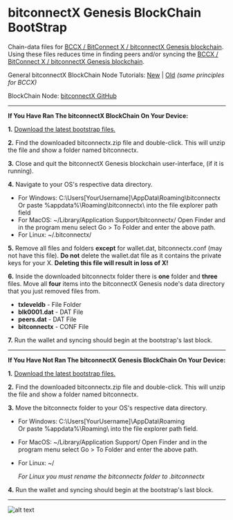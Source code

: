 # bitconnectX Genesis BlockChain BootStrap

Chain-data files for [BCCX / BitConnect X / bitconnectX Genesis blockchain](https://chainz.cryptoid.info/bccx/ "BCCX BlockChain"). Using these files reduces time in finding peers and/or syncing the [BCCX / BitConnect X / bitconnectX Genesis blockchain](https://chainz.cryptoid.info/bccx/ "BCCX BlockChain").

General bitconnectX BlockChain Node Tutorials: [New](https://youtu.be/RTieeNXGNrE "New Wallet Tutorial") | [Old](https://youtu.be/OFPNmYAQYdw "Old Wallet Tutorial") *(same principles for BCCX)*

BlockChain Node: [bitconnectX GitHub](https://github.com/bitconnectcoin/bitconnectx/tree/master/wallet "bitconnectX GitHub")

---

**If You Have Ran The bitconnectX BlockChain On Your Device:**

**1.** [Download the latest bootstrap files.](https://github.com/bitconnectXcore/bitconnectX-Genesis-blockchain-bootstrap/releases "The Latest BCCX Bootstrap Files Release")

**2.** Find the downloaded bitconnectx.zip file and double-click. This will unzip the file and show a folder named bitconnectx.

**3.** Close and quit the bitconnectX Genesis blockchain user-interface, (if it is running).

**4.** Navigate to your OS's respective data directory.

* For Windows: C:\Users\[YourUsername]\AppData\Roaming\bitconnectx\
Or paste %appdata%\Roaming\bitconnectx\ into the file explorer path field
* For MacOS: ~/Library/Application Support/bitconnectx/
Open Finder and in the program menu select Go > To Folder and enter the above path.
* For Linux: ~/.bitconnectx/

**5.** Remove all files and folders **except** for wallet.dat, bitconnectx.conf (may not have this file).
**Do not** delete the wallet.dat file as it contains the private keys for your X. **Deleting this file will result in loss of X!**

**6.** Inside the downloaded bitconnectx folder there is **one** folder and **three** files. Move all **four** items into the bitconnectX Genesis node's data directory that you just removed files from.

* **txleveldb**   - File Folder
* **blk0001.dat** - DAT File
* **peers.dat** - DAT File
* **bitconnectx**  - CONF File

**7.** Run the wallet and syncing should begin at the bootstrap's last block.

---

**If You Have Not Ran The bitconnectX Genesis BlockChain On Your Device:**

**1.** [Download the latest bootstrap files.](https://github.com/bitconnectXcore/bitconnectX-Genesis-blockchain-bootstrap/releases "The Latest BCCX Bootstrap Files Release")

**2.** Find the downloaded bitconnectx.zip file and double-click. This will unzip the file and show a folder named bitconnectx.

**3.** Move the bitconnectx folder to your OS's respective data directory.

* For Windows: C:\Users\[YourUsername]\AppData\Roaming\
Or paste %appdata%\Roaming\ into the file explorer path field.
* For MacOS: ~/Library/Application Support/
Open Finder and in the program menu select Go > To Folder and enter the above path.
* For Linux: ~/
     
    *For Linux you must rename the bitconnectx folder to .bitconnectx*

**4.** Run the wallet and syncing should begin at the bootstrap's last block.

---

![alt text](https://static.wixstatic.com/media/28f073_b193ddc57217466fa9f29fb256bd43e7~mv2.png/v1/fill/w_1046,h_1049/WaveX.PNG.png "WaveX")

